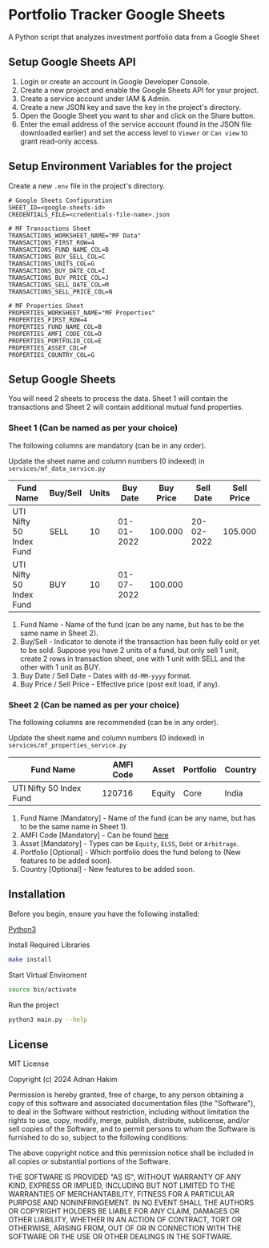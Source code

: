 # Portfolio Tracker Google Sheets

A Python script that analyzes investment portfolio data from a Google Sheet

## Setup Google Sheets API

1. Login or create an account in Google Developer Console.
2. Create a new project and enable the Google Sheets API for your project.
3. Create a service account under IAM & Admin.
4. Create a new JSON key and save the key in the project's directory.
5. Open the Google Sheet you want to shar and click on the Share button.
6. Enter the email address of the service account (found in the JSON file downloaded earlier) and set the access level to `Viewer` or `Can view` to grant read-only access.

## Setup Environment Variables for the project

Create a new `.env` file in the project's directory.

```properties
# Google Sheets Configuration
SHEET_ID=<google-sheets-id>
CREDENTIALS_FILE=<credentials-file-name>.json

# MF Transactions Sheet
TRANSACTIONS_WORKSHEET_NAME="MF Data"
TRANSACTIONS_FIRST_ROW=4
TRANSACTIONS_FUND_NAME_COL=B
TRANSACTIONS_BUY_SELL_COL=C
TRANSACTIONS_UNITS_COL=G
TRANSACTIONS_BUY_DATE_COL=I
TRANSACTIONS_BUY_PRICE_COL=J
TRANSACTIONS_SELL_DATE_COL=M
TRANSACTIONS_SELL_PRICE_COL=N

# MF Properties Sheet
PROPERTIES_WORKSHEET_NAME="MF Properties"
PROPERTIES_FIRST_ROW=4
PROPERTIES_FUND_NAME_COL=B
PROPERTIES_AMFI_CODE_COL=D
PROPERTIES_PORTFOLIO_COL=E
PROPERTIES_ASSET_COL=F
PROPERTIES_COUNTRY_COL=G
```

## Setup Google Sheets

You will need 2 sheets to process the data. Sheet 1 will contain the transactions and Sheet 2 will contain additional mutual fund properties.

### Sheet 1 (Can be named as per your choice)

The following columns are mandatory (can be in any order).

Update the sheet name and column numbers (0 indexed) in `services/mf_data_service.py`

| Fund Name               | Buy/Sell | Units | Buy Date   | Buy Price | Sell Date  | Sell Price |
| ----------------------- | -------- | ----- | ---------- | --------- | ---------- | ---------- |
| UTI Nifty 50 Index Fund | SELL     | 10    | 01-01-2022 | 100.000   | 20-02-2022 | 105.000    |
| UTI Nifty 50 Index Fund | BUY      | 10    | 01-07-2022 | 100.000   |            |            |

1. Fund Name - Name of the fund (can be any name, but has to be the same name in Sheet 2).
2. Buy/Sell - Indicator to denote if the transaction has been fully sold or yet to be sold.
   Suppose you have 2 units of a fund, but only sell 1 unit, create 2 rows in transaction sheet, one with 1 unit with SELL and the other with 1 unit as BUY.
3. Buy Date / Sell Date - Dates with `dd-MM-yyyy` format.
4. Buy Price / Sell Price - Effective price (post exit load, if any).

### Sheet 2 (Can be named as per your choice)

The following columns are recommended (can be in any order).

Update the sheet name and column numbers (0 indexed) in `services/mf_properties_service.py`

| Fund Name               | AMFI Code | Asset  | Portfolio | Country |
| ----------------------- | --------- | ------ | --------- | ------- |
| UTI Nifty 50 Index Fund | 120716    | Equity | Core      | India   |

1. Fund Name [Mandatory] - Name of the fund (can be any name, but has to be the same name in Sheet 1).
2. AMFI Code [Mandatory] - Can be found [here](https://www.mfapi.in/)
3. Asset [Mandatory] - Types can be `Equity`, `ELSS`, `Debt` or `Arbitrage`.
4. Portfolio [Optional] - Which portfolio does the fund belong to (New features to be added soon).
5. Country [Optional] - New features to be added soon.

## Installation

Before you begin, ensure you have the following installed:

[Python3](https://www.python.org/downloads/)

Install Required Libraries

```bash
make install
```

Start Virtual Enviroment

```bash
source bin/activate
```

Run the project

```bash
python3 main.py --help
```

## License

MIT License

Copyright (c) 2024 Adnan Hakim

Permission is hereby granted, free of charge, to any person obtaining a copy
of this software and associated documentation files (the "Software"), to deal
in the Software without restriction, including without limitation the rights
to use, copy, modify, merge, publish, distribute, sublicense, and/or sell
copies of the Software, and to permit persons to whom the Software is
furnished to do so, subject to the following conditions:

The above copyright notice and this permission notice shall be included in all
copies or substantial portions of the Software.

THE SOFTWARE IS PROVIDED "AS IS", WITHOUT WARRANTY OF ANY KIND, EXPRESS OR
IMPLIED, INCLUDING BUT NOT LIMITED TO THE WARRANTIES OF MERCHANTABILITY,
FITNESS FOR A PARTICULAR PURPOSE AND NONINFRINGEMENT. IN NO EVENT SHALL THE
AUTHORS OR COPYRIGHT HOLDERS BE LIABLE FOR ANY CLAIM, DAMAGES OR OTHER
LIABILITY, WHETHER IN AN ACTION OF CONTRACT, TORT OR OTHERWISE, ARISING FROM,
OUT OF OR IN CONNECTION WITH THE SOFTWARE OR THE USE OR OTHER DEALINGS IN THE
SOFTWARE.

